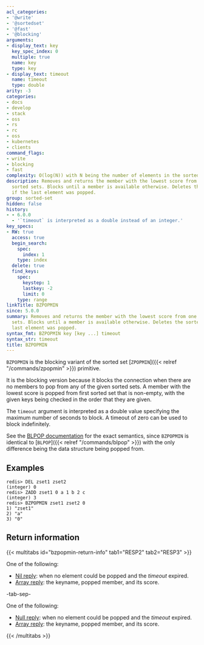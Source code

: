 ```yaml
---
acl_categories:
- '@write'
- '@sortedset'
- '@fast'
- '@blocking'
arguments:
- display_text: key
  key_spec_index: 0
  multiple: true
  name: key
  type: key
- display_text: timeout
  name: timeout
  type: double
arity: -3
categories:
- docs
- develop
- stack
- oss
- rs
- rc
- oss
- kubernetes
- clients
command_flags:
- write
- blocking
- fast
complexity: O(log(N)) with N being the number of elements in the sorted set.
description: Removes and returns the member with the lowest score from one or more
  sorted sets. Blocks until a member is available otherwise. Deletes the sorted set
  if the last element was popped.
group: sorted-set
hidden: false
history:
- - 6.0.0
  - '`timeout` is interpreted as a double instead of an integer.'
key_specs:
- RW: true
  access: true
  begin_search:
    spec:
      index: 1
    type: index
  delete: true
  find_keys:
    spec:
      keystep: 1
      lastkey: -2
      limit: 0
    type: range
linkTitle: BZPOPMIN
since: 5.0.0
summary: Removes and returns the member with the lowest score from one or more sorted
  sets. Blocks until a member is available otherwise. Deletes the sorted set if the
  last element was popped.
syntax_fmt: BZPOPMIN key [key ...] timeout
syntax_str: timeout
title: BZPOPMIN
---
```

`BZPOPMIN` is the blocking variant of the sorted set [`ZPOPMIN`]({{< relref "/commands/zpopmin" >}}) primitive.

It is the blocking version because it blocks the connection when there are no
members to pop from any of the given sorted sets.
A member with the lowest score is popped from first sorted set that is
non-empty, with the given keys being checked in the order that they are given.

The `timeout` argument is interpreted as a double value specifying the maximum
number of seconds to block. A timeout of zero can be used to block indefinitely.

See the [BLPOP documentation][cl] for the exact semantics, since `BZPOPMIN` is
identical to [`BLPOP`]({{< relref "/commands/blpop" >}}) with the only difference being the data structure being
popped from.

[cl]: /commands/blpop

## Examples

```
redis> DEL zset1 zset2
(integer) 0
redis> ZADD zset1 0 a 1 b 2 c
(integer) 3
redis> BZPOPMIN zset1 zset2 0
1) "zset1"
2) "a"
3) "0"
```

## Return information

{{< multitabs id="bzpopmin-return-info" 
    tab1="RESP2" 
    tab2="RESP3" >}}

One of the following:
* [Nil reply](../../develop/reference/protocol-spec#bulk-strings): when no element could be popped and the _timeout_ expired.
* [Array reply](../../develop/reference/protocol-spec#arrays): the keyname, popped member, and its score.

-tab-sep-

One of the following:
* [Null reply](../../develop/reference/protocol-spec#nulls): when no element could be popped and the _timeout_ expired.
* [Array reply](../../develop/reference/protocol-spec#arrays): the keyname, popped member, and its score.

{{< /multitabs >}}
